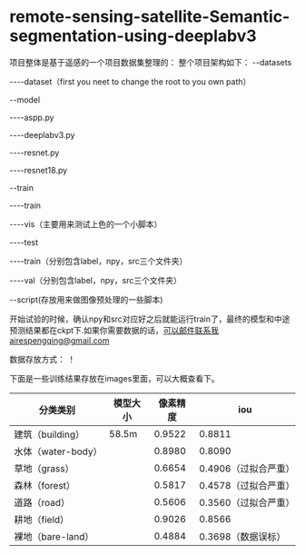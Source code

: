 # remote-sensing-satellite-Semantic-segmentation-using-deeplabv3

项目整体是基于遥感的一个项目数据集整理的：
整个项目架构如下：
--datasets

----dataset（first you neet to change the root to you own path）

--model

----aspp.py

----deeplabv3.py

----resnet.py

----resnet18.py

--train

----train

----vis（主要用来测试上色的一个小脚本）

----test

----train（分别包含label，npy，src三个文件夹）

----val（分别包含label，npy，src三个文件夹）

--script(存放用来做图像预处理的一些脚本)

开始试验的时候，确认npy和src对应好之后就能运行train了，最终的模型和中途预测结果都在ckpt下.如果你需要数据的话，可以邮件联系我airespengqing@gmail.com


数据存放方式：
！[](./images/data.png)


下面是一些训练结果存放在images里面，可以大概查看下。

|分类类别|模型大小|像素精度|iou|
|-----|--------|------|-----|
|建筑（building）|	58.5m	|0.9522|	0.8811|
|水体（water-body）|	|0.8980	|0.8090|
|草地（grass）	||0.6654	|0.4906（过拟合严重）|
|森林（forest）||	0.5817	|0.4578（过拟合严重）|
|道路（road）	||0.5606	|0.3560（过拟合严重）|
|耕地（field）	||0.9026	|0.8566|
|裸地（bare-land）	||0.4884	|0.3698（数据误标）|